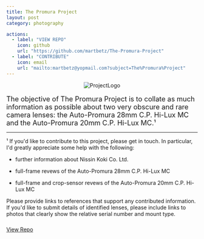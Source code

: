 ```yaml
---
title: The Promura Project
layout: post
category: photography

actions:
  - label: "VIEW REPO"
    icon: github
    url: "https://github.com/martbetz/The-Promura-Project"
  - label: "CONTRIBUTE"
    icon: email
    url: "mailto:martbetz@yopmail.com?subject=The%Promura%Project"
---
```


<div>
  <center>
    <img src="https://user-images.githubusercontent.com/110672536/183131595-afeb1dec-1c84-436c-9a50-90468f9ec3ec.png" alt="ProjectLogo">
  </center>
</div>

<br>
<font size="4"> The objective of The Promura Project is to collate as much information as possible about two very obscure and rare camera lenses: the Auto-Promura 28mm C.P. Hi-Lux MC and the Auto-Promura 20mm C.P. Hi-Lux MC.¹ </font> 

---
¹ If you'd like to contribute to this project, please get in touch. In particular, I'd greatly appreciate some help with the following:

- further information about Nissin Koki Co. Ltd.

- full-frame revews of the Auto-Promura 28mm C.P. Hi-Lux MC

- full-frame and crop-sensor revews of the Auto-Promura 20mm C.P. Hi-Lux MC

Please provide links to references that support any contributed information. If you'd like to submit details of identified lenses, please include links to photos that clearly show the relative serial number and mount type.

<!-- Place this tag where you want the button to render. -->
<p style="padding-top: 10px;">
<a class="github-button" href="https://github.com/martbetz/The-Promura-Project   " data-size="large" aria-label="View Repo">View Repo</a>
</p>
